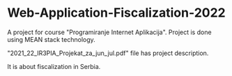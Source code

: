 # Web-Application-Fiscalization-2022
A project for course "Programiranje Internet Aplikacija". Project is done using MEAN stack technology.

"2021_22_IR3PIA_Projekat_za_jun_jul.pdf" file has project description.

It is about fiscalization in Serbia.
